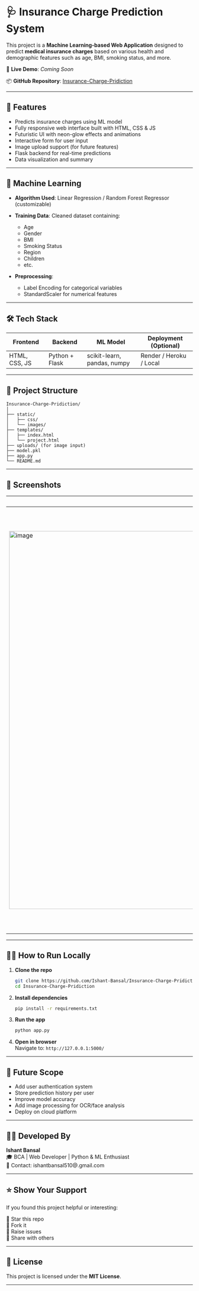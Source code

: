 
# 🩺 Insurance Charge Prediction System

This project is a **Machine Learning-based Web Application** designed to predict **medical insurance charges** based on various health and demographic features such as age, BMI, smoking status, and more.

🔗 **Live Demo**: _Coming Soon_

📦 **GitHub Repository**: [Insurance-Charge-Pridiction](https://github.com/Ishant-Bansal/Insurance-Charge-Pridiction)

---

## 🚀 Features

- Predicts insurance charges using ML model
- Fully responsive web interface built with HTML, CSS & JS
- Futuristic UI with neon-glow effects and animations
- Interactive form for user input
- Image upload support (for future features)
- Flask backend for real-time predictions
- Data visualization and summary

---

## 🧠 Machine Learning

- **Algorithm Used**: Linear Regression / Random Forest Regressor (customizable)
- **Training Data**: Cleaned dataset containing:
  - Age
  - Gender
  - BMI
  - Smoking Status
  - Region
  - Children
  - etc.

- **Preprocessing**:
  - Label Encoding for categorical variables
  - StandardScaler for numerical features

---

## 🛠️ Tech Stack

| Frontend       | Backend    | ML Model     | Deployment (Optional) |
|----------------|------------|--------------|------------------------|
| HTML, CSS, JS  | Python + Flask | scikit-learn, pandas, numpy | Render / Heroku / Local |

---

## 📁 Project Structure

```
Insurance-Charge-Pridiction/
│
├── static/
│   ├── css/
│   └── images/
├── templates/
│   ├── index.html
│   └── project.html
├── uploads/ (for image input)
├── model.pkl
├── app.py
└── README.md
```

---

## 📸 Screenshots

| Home Page | Prediction Page | Generated Card
|-------------|--------------------|--------------------|
| <img width="1920" height="1022" alt="image" src="https://github.com/user-attachments/assets/4c275d1a-80da-4a32-a579-ddc83bbd2475" />|<img width="1920" height="1147" alt="image" src="https://github.com/user-attachments/assets/e9cee0fe-bf65-4d72-a0b0-15d8eebab17d" />|<img width="1920" height="912" alt="image" src="https://github.com/user-attachments/assets/aab06ea6-462f-4bb7-be9e-c586e8ce38cb" />


---

## 🧑‍💻 How to Run Locally

1. **Clone the repo**  
   ```bash
   git clone https://github.com/Ishant-Bansal/Insurance-Charge-Pridiction.git
   cd Insurance-Charge-Pridiction
   ```

2. **Install dependencies**  
   ```bash
   pip install -r requirements.txt
   ```

3. **Run the app**  
   ```bash
   python app.py
   ```

4. **Open in browser**  
   Navigate to: `http://127.0.0.1:5000/`

---

## 📌 Future Scope

- Add user authentication system
- Store prediction history per user
- Improve model accuracy
- Add image processing for OCR/face analysis
- Deploy on cloud platform

---

## 👨‍💻 Developed By

**Ishant Bansal**  
🎓 BCA | Web Developer | Python & ML Enthusiast  
📧 Contact: ishantbansal510@.gmail.com

---

## ⭐️ Show Your Support

If you found this project helpful or interesting:

🌟 Star this repo  
🍴 Fork it  
🐛 Raise issues  
📢 Share with others

---

## 📜 License

This project is licensed under the **MIT License**.

---
